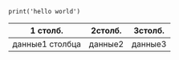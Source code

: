```
print('hello world')
```

|1 столб.|2столб.|3столб.|
|--------|-------|--------|
|данные1 столбца|данные2|данные3|
